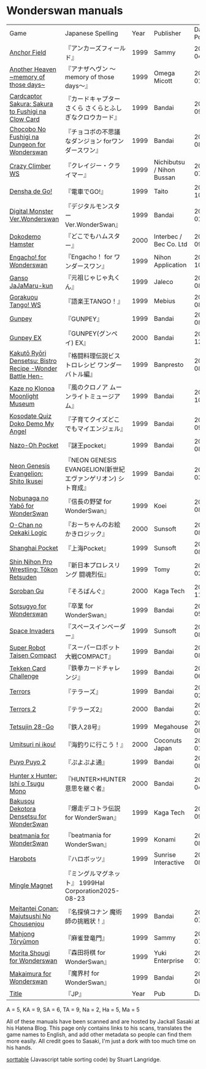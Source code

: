 <script src="sorttable.js"></script>

# Wonderswan manuals

<table class="sortable">
<tr><td>Game</td><td>Japanese Spelling</td><td>Year</td><td>Publisher</td><td>Date Posted</td></tr>

<tr><td><a href="https://gamemanual.midnightmeattrain.com/entry/%E3%82%A2%E3%83%B3%E3%82%AB%E3%83%BC%E3%82%BA%E3%83%95%E3%82%A3%E3%83%BC%E3%83%AB%E3%83%89" target="_blank">Anchor Field</a></td><td>『アンカーズフィールド』</td><td>1999</td><td>Sammy</td><td>2025-04-02</td></tr>

<tr><td><a href="https://gamemanual.midnightmeattrain.com/entry/%E3%82%A2%E3%83%8A%E3%82%B6%E3%83%98%E3%83%B4%E3%83%B3_%EF%BD%9Ememory_of_those_days%EF%BD%9E" target="_blank">Another Heaven ~memory of those days~</a></td><td>『アナザヘヴン ～memory of those days～』</td><td>1999</td><td>Omega Micott</td><td>2025-01-03</td></tr>

<tr><td><a href="https://gamemanual.midnightmeattrain.com/entry/%E3%82%AB%E3%83%BC%E3%83%89%E3%82%AD%E3%83%A3%E3%83%97%E3%82%BF%E3%83%BC%E3%81%95%E3%81%8F%E3%82%89_%E3%81%95%E3%81%8F%E3%82%89%E3%81%A8%E3%81%B5%E3%81%97%E3%81%8E%E3%81%AA%E3%82%AF%E3%83%AD%E3%82%A6" target="_blank">Cardcaptor Sakura: Sakura to Fushigi na Clow Card</a></td><td>『カードキャプターさくら さくらとふしぎなクロウカード』 </td><td>1999</td><td>Bandai</td><td>2024-09-23</td></tr>

<tr><td><a href="https://gamemanual.midnightmeattrain.com/entry/%E3%83%81%E3%83%A7%E3%82%B3%E3%83%9C%E3%81%AE%E4%B8%8D%E6%80%9D%E8%AD%B0%E3%81%AA%E3%83%80%E3%83%B3%E3%82%B8%E3%83%A7%E3%83%B3_for%E3%83%AF%E3%83%B3%E3%83%80%E3%83%BC%E3%82%B9%E3%83%AF%E3%83%B3" target="_blank">Chocobo No Fushigi na Dungeon for Wonderswan</a></td><td>『チョコボの不思議なダンジョン forワンダースワン』 </td><td>1999</td><td>Bandai</td><td>2024-08-19</td></tr>

<tr><td><a href="https://gamemanual.midnightmeattrain.com/entry/%E3%82%AF%E3%83%AC%E3%82%A4%E3%82%B8%E3%83%BC%E3%83%BB%E3%82%AF%E3%83%A9%E3%82%A4%E3%83%9E%E3%83%BCWS" target="_blank">Crazy Climber WS</a></td><td>『クレイジー・クライマー』 </td><td>1999</td><td>Nichibutsu / Nihon Bussan</td><td>2025-07-21</td></tr>

<tr><td><a href="https://gamemanual.midnightmeattrain.com/entry/%E9%9B%BB%E8%BB%8A%E3%81%A7GO%21WS" target="_blank">Densha de Go!</a></td><td>『電車でGO!』</td><td>1999</td><td>Taito</td><td>2024-10-30</td></tr>

<tr><td><a href="https://gamemanual.midnightmeattrain.com/entry/%E3%83%87%E3%82%B8%E3%82%BF%E3%83%AB%E3%83%A2%E3%83%B3%E3%82%B9%E3%82%BF%E3%83%BC_Ver.WonderSwan" target="_blank">Digital Monster Ver.Wonderswan</a></td><td>『デジタルモンスター Ver.WonderSwan』</td><td>1999</td><td>Bandai</td><td>2025-01-01</td></tr>

<tr><td><a href="https://gamemanual.midnightmeattrain.com/entry/%E3%81%A9%E3%81%93%E3%81%A7%E3%82%82%E3%83%8F%E3%83%A0%E3%82%B9%E3%82%BF%E3%83%BC" target="_blank">Dokodemo Hamster</a> </td><td>『どこでもハムスター』</td><td>2000</td><td>Interbec / Bec Co. Ltd</td><td>2025-09-01</td></tr>

<tr><td><a href="https://gamemanual.midnightmeattrain.com/entry/Engacho%EF%BC%81_for_%E3%83%AF%E3%83%B3%E3%83%80%E3%83%BC%E3%82%B9%E3%83%AF%E3%83%B3">Engacho! for Wonderswan</a></td><td>『Engacho！ for ワンダースワン』 </td><td>1999</td><td>Nihon Application</td><td>2024-10-01</td></tr>

<tr><td><a href="https://gamemanual.midnightmeattrain.com/entry/%E5%85%83%E7%A5%96%E3%81%98%E3%82%83%E3%81%98%E3%82%83%E4%B8%B8%E3%81%8F%E3%82%93" target="_blank">Ganso JaJaMaru-kun</a></td><td>『元祖じゃじゃ丸くん』 </td><td>1999</td><td>Jaleco</td><td>2024-08-27</td></tr>

<tr><td><a href="https://gamemanual.midnightmeattrain.com/entry/%E8%AA%9E%E6%A5%BD%E7%8E%8BTANGO%EF%BC%81WS" target="_blank">Gorakuou Tango! WS</a></td><td>『語楽王TANGO！』 </td><td>1999</td><td>Mebius</td><td>2025-08-04</td></tr>

<tr><td><a href="https://gamemanual.midnightmeattrain.com/entry/GUNPEY" target="_blank">Gunpey</a></td><td>『GUNPEY』</td><td>1999</td><td>Bandai</td><td>2024-08-01</td></tr>

<tr><td><a href="https://gamemanual.midnightmeattrain.com/entry/GUNPEY_EX" target="_blank">Gunpey EX</a></td><td>『GUNPEY(グンペイ) EX』 </td><td>2000</td><td>Bandai</td><td>2024-12-15</td></tr>

<tr><td><a href="https://gamemanual.midnightmeattrain.com/entry/%E6%A0%BC%E9%97%98%E6%96%99%E7%90%86%E4%BC%9D%E8%AA%AC%E3%83%93%E3%82%B9%E3%83%88%E3%83%AD%E3%83%AC%E3%82%B7%E3%83%94_%E3%83%AF%E3%83%B3%E3%83%80%E3%83%BC%E3%83%90%E3%83%88%E3%83%AB%E7%B7%A8" target="_blank">Kakutō Ryōri Densetsu: Bistro Recipe -Wonder Battle Hen-</a></td><td>『格闘料理伝説ビストロレシピ ワンダーバトル編』 </td><td>1999</td><td>Banpresto</td><td>2024-08-13</td></tr>

<tr><td><a href="https://gamemanual.midnightmeattrain.com/entry/%E9%A2%A8%E3%81%AE%E3%82%AF%E3%83%AD%E3%83%8E%E3%82%A2_%E3%83%A0%E3%83%BC%E3%83%B3%E3%83%A9%E3%82%A4%E3%83%88%E3%83%9F%E3%83%A5%E3%83%BC%E3%82%B8%E3%82%A2%E3%83%A0" target="_blank">Kaze no Klonoa Moonlight Museum</a></td><td>『風のクロノア ムーンライトミュージアム』 </td><td>1999</td><td>Bandai</td><td>2024-10-20</td></tr>

<tr><td><a href="https://gamemanual.midnightmeattrain.com/entry/%E5%AD%90%E8%82%B2%E3%81%A6%E3%82%AF%E3%82%A4%E3%82%BA%E3%81%A9%E3%81%93%E3%81%A7%E3%82%82%E3%83%9E%E3%82%A4%E3%82%A8%E3%83%B3%E3%82%B8%E3%82%A7%E3%83%AB" target="_blank">Kosodate Quiz Doko Demo My Angel</a></td><td>『子育てクイズどこでもマイエンジェル』 </td><td>1999</td><td>Bandai</td><td>2024-09-28</td></tr>

<tr><td><a href="https://gamemanual.midnightmeattrain.com/entry/%E8%AC%8E%E7%8E%8Bpocket" target="_blank">Nazo-Oh Pocket</a></td><td>『謎王pocket』</td><td>1999</td><td>Bandai</td><td>2025-08-25</td></tr>

<tr><td><a href="https://gamemanual.midnightmeattrain.com/entry/NEON_GENESIS_EVANGELION_%E3%82%B7%E3%83%88%E8%82%B2%E6%88%90" target="_blank">Neon Genesis Evangelion: Shito Ikusei</a></td><td>『NEON GENESIS EVANGELION(新世紀エヴァンゲリオン) シト育成』 </td><td>
1999</td><td>Bandai</td><td>2025-03-23</td></tr>

<tr><td><a href="https://gamemanual.midnightmeattrain.com/entry/%E4%BF%A1%E9%95%B7%E3%81%AE%E9%87%8E%E6%9C%9B_for_WonderSwan" target="_blank">Nobunaga no Yabō for WonderSwan</a></td><td>『信長の野望 for WonderSwan』</td><td>1999</td><td>Koei</td><td>2025-08-17</td></tr>

<tr><td><a href="https://gamemanual.midnightmeattrain.com/entry/%E3%81%8A%E3%83%BC%E3%81%A1%E3%82%83%E3%82%93%E3%81%AE%E3%81%8A%E7%B5%B5%E3%81%8B%E3%81%8D%E3%83%AD%E3%82%B8%E3%83%83%E3%82%AFWS" target="_blank">O-Chan no Oekaki Logic</a></td><td>『おーちゃんのお絵かきロジック』</td><td>2000</td><td>Sunsoft</td><td>2024-08-07</td></tr>

<tr><td><a href="https://gamemanual.midnightmeattrain.com/entry/%E4%B8%8A%E6%B5%B7PocketWS" target="_blank">Shanghai Pocket</a></td><td>『上海Pocket』</td><td>1999</td><td>Sunsoft</td><td>2024-08-21</td></tr>

<tr><td><a href="https://gamemanual.midnightmeattrain.com/entry/%E6%96%B0%E6%97%A5%E6%9C%AC%E3%83%97%E3%83%AD%E3%83%AC%E3%82%B9%E3%83%AA%E3%83%B3%E3%82%B0_%E9%97%98%E9%AD%82%E7%83%88%E4%BC%9D" target="_blank">Shin Nihon Pro Wrestling: Tōkon Retsuden</a> </td><td>『新日本プロレスリング 闘魂烈伝』</td><td>1999</td><td>Tomy</td><td>2025-02-05</td></tr>

<tr><td><a href="https://gamemanual.midnightmeattrain.com/entry/%E3%81%9D%E3%82%8D%E3%81%B0%E3%82%93%E3%81%90">Soroban Gu</a></td><td>『そろばんぐ』</td><td>2000</td><td>Kaga Tech</td><td>2024-11-25</td></tr>

<tr><td><a href="https://gamemanual.midnightmeattrain.com/entry/%E5%8D%92%E6%A5%AD_for_WonderSwan" target="_blank">Sotsugyo for Wonderswan</a></td><td>『卒業 for WonderSwan』</td><td>1999</td><td>Bandai</td><td>2025-05-17</td></tr>

<tr><td><a href="https://gamemanual.midnightmeattrain.com/entry/%E3%82%B9%E3%83%9A%E3%83%BC%E3%82%B9%E3%82%A4%E3%83%B3%E3%83%99%E3%83%BC%E3%83%80%E3%83%BCWS" target="_blank">Space Invaders</a></td><td>『スペースインベーダー』 </td><td>1999</td><td>Sunsoft</td><td>2024-08-05</td></tr>

<tr><td><a href="https://gamemanual.midnightmeattrain.com/entry/%E3%82%B9%E3%83%BC%E3%83%91%E3%83%BC%E3%83%AD%E3%83%9C%E3%83%83%E3%83%88%E5%A4%A7%E6%88%A6COMPACT" target="_blank">Super Robot Taisen Compact</a></td><td>『スーパーロボット大戦COMPACT』</td><td>1999</td><td>Bandai</td><td>2024-08-17</td></tr>

<tr><td><a href="https://gamemanual.midnightmeattrain.com/entry/%E9%89%84%E6%8B%B3%E3%82%AB%E3%83%BC%E3%83%89%E3%83%81%E3%83%A3%E3%83%AC%E3%83%B3%E3%82%B8" target="_blank">Tekken Card Challenge</a></td><td>『鉄拳カードチャレンジ』</td><td>1999</td><td>Bandai</td><td>2025-06-07</td></tr>

<tr><td><a href="https://gamemanual.midnightmeattrain.com/entry/%E3%83%86%E3%83%A9%E3%83%BC%E3%82%BA" target="_blank">Terrors</a></td><td>『テラーズ』</td><td>1999</td><td>Bandai</td><td>2025-02-17</td></tr>

<tr><td><a href="https://gamemanual.midnightmeattrain.com/entry/%E3%83%86%E3%83%A9%E3%83%BC%E3%82%BA2" target="_blank">Terrors 2</a></td><td>『テラーズ2』</td><td>2000</td><td>Bandai</td><td>2025-03-06</td></tr>

<tr><td><a href="https://gamemanual.midnightmeattrain.com/entry/%E9%89%84%E4%BA%BA28%E5%8F%B7" target="_blank">Tetsujin 28-Go</a></td><td>『鉄人28号』</td><td>1999</td><td>Megahouse</td><td>2024-08-23</td></tr>

<tr><td><a href="https://gamemanual.midnightmeattrain.com/entry/%E6%B5%B7%E9%87%A3%E3%82%8A%E3%81%AB%E8%A1%8C%E3%81%93%E3%81%86%EF%BC%81" target="_blank">Umitsuri ni ikou!</a></td><td>『海釣りに行こう！』</td><td>2000</td><td>Coconuts Japan</td><td>2025-01-03</td></tr>

<tr><td><a href="https://gamemanual.midnightmeattrain.com/entry/%E3%81%B7%E3%82%88%E3%81%B7%E3%82%88%E9%80%9AWS" target="_blank">Puyo Puyo 2</a></td><td>『ぷよぷよ通』</td><td>1999</td><td>Bandai</td><td>2025-08-24</td></tr>

<tr><td><a href="https://gamemanual.midnightmeattrain.com/entry/HUNTER%C3%97HUNTER_%E6%84%8F%E6%80%9D%E3%82%92%E7%B6%99%E3%81%90%E8%80%85" target="_blank">Hunter x Hunter: Ishi o Tsugu Mono</a></td><td>『HUNTER×HUNTER 意思を継ぐ者』</td><td>2000</td><td>Bandai</td><td>2025-04-28</td></tr>

<tr><td><a href="https://gamemanual.midnightmeattrain.com/entry/%E7%88%86%E8%B5%B0%E3%83%87%E3%82%B3%E3%83%88%E3%83%A9%E4%BC%9D%E8%AA%AC_for_WonderSwan" target="_blank">Bakusou Dekotora Densetsu for WonderSwan</a></td><td>『爆走デコトラ伝説 for WonderSwan』</td><td>1999</td><td>Kaga Tech</td><td>2024-09-05</td></tr>

<tr><td><a href="https://gamemanual.midnightmeattrain.com/entry/beatmania_for_WonderSwan" target="_blank">beatmania for WonderSwan</a></td><td>『beatmania for WonderSwan』</td><td>1999</td><td>Konami</td><td>2024-08-31</td></tr>

<tr><td><a href="https://gamemanual.midnightmeattrain.com/entry/%E3%83%8F%E3%83%AD%E3%83%9C%E3%83%83%E3%83%84" target="_blank">Harobots</a></td><td>『ハロボッツ』</td><td>1999</td><td>Sunrise Interactive</td><td>2024-08-03</td></tr>

<tr><td><a href="https://gamemanual.midnightmeattrain.com/entry/%E3%83%9F%E3%83%B3%E3%82%B0%E3%83%AB%E3%83%9E%E3%82%B0%E3%83%8D%E3%83%83%E3%83%88" target="_blank">Mingle Magnet</a></td><td>『ミングルマグネット』 1999Hal Corporation2025-08-23</td></tr>

<tr><td><a href="https://gamemanual.midnightmeattrain.com/entry/%E5%90%8D%E6%8E%A2%E5%81%B5%E3%82%B3%E3%83%8A%E3%83%B3_%E9%AD%94%E8%A1%93%E5%B8%AB%E3%81%AE%E6%8C%91%E6%88%A6%E7%8A%B6%EF%BC%81" target="_blank">Meitantei Conan: Majutsushi No Chousenjou</a></td><td>『名探偵コナン 魔術師の挑戦状！』</td><td>1999</td><td>Bandai</td><td>2025-07-27</td></tr>

<tr><td><a href="https://gamemanual.midnightmeattrain.com/entry/%E9%BA%BB%E9%9B%80%E7%99%BB%E7%AB%9C%E9%96%80" target="_blank">Mahjong Tōryūmon </a></td><td>『麻雀登竜門』</td><td>1999</td><td>Sammy</td><td>2025-07-03</td></tr>

<tr><td><a href="https://gamemanual.midnightmeattrain.com/entry/%E6%A3%AE%E7%94%B0%E5%B0%86%E6%A3%8B_for_WonderSwan" target="_blank">Morita Shougi for Wonderswan</a></td><td>『森田将棋 for WonderSwan』</td><td>1999</td><td>Yuki Enterprise</td><td>2025-01-19</td></tr>

<tr><td><a href="https://gamemanual.midnightmeattrain.com/entry/%E9%AD%94%E7%95%8C%E6%9D%91_for_WonderSwan" target="_blank">Makaimura for Wonderswan</a></td><td>『魔界村 for WonderSwan』</td><td>1999</td><td>Bandai</td><td>2024-08-15</td></tr>


<tr><td><a href="" target="_blank">Title</a></td><td>『JP』</td><td>Year</td><td>Pub</td><td>Date</td></tr>

</table>

A = 5, KA = 9, SA = 6, TA = 9, Na = 2, Ha = 5, Ma = 5

All of these manuals have been scanned and are hosted by Jackall Sasaki at his Hatena Blog. This page only contains links to his scans, translates the game names to English, and add other metadata so people can find them more easily. All credit goes to Sasaki, I'm just a dork with too much time on his hands.

<a href="https://www.kryogenix.org/code/browser/sorttable/" target="_blank">sorttable</a> (Javascript table sorting code) by Stuart Langridge.